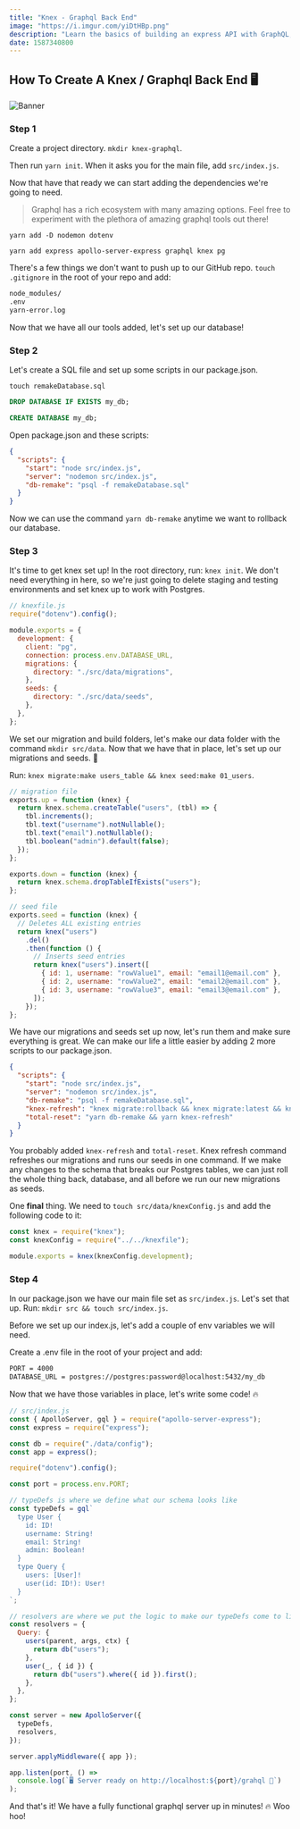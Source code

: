 ```yaml
---
title: "Knex - Graphql Back End"
image: "https://i.imgur.com/yiDtHBp.png"
description: "Learn the basics of building an express API with GraphQL, Postgres, and knex today!"
date: 1587340800
---
```


## How To Create A Knex / Graphql Back End 🖥

![Banner](https://i.imgur.com/yiDtHBp.png)

### Step 1

Create a project directory. `mkdir knex-graphql`.

Then run `yarn init`. When it asks you for the main file, add `src/index.js`.

Now that have that ready we can start adding the dependencies we're going to need.

> Graphql has a rich ecosystem with many amazing options. Feel free to experiment with the plethora of amazing graphql tools out there!

`yarn add -D nodemon dotenv`

`yarn add express apollo-server-express graphql knex pg`

There's a few things we don't want to push up to our GitHub repo. `touch .gitignore` in the root of your repo and add:

```bash
node_modules/
.env
yarn-error.log
```

Now that we have all our tools added, let's set up our database!

### Step 2

Let's create a SQL file and set up some scripts in our package.json.

`touch remakeDatabase.sql`

```sql
DROP DATABASE IF EXISTS my_db;

CREATE DATABASE my_db;
```

Open package.json and these scripts:

```json
{
  "scripts": {
    "start": "node src/index.js",
    "server": "nodemon src/index.js",
    "db-remake": "psql -f remakeDatabase.sql"
  }
}
```

Now we can use the command `yarn db-remake` anytime we want to rollback our database.

### Step 3

It's time to get knex set up! In the root directory, run: `knex init`. We don't need everything in here, so we're just going to delete staging and testing environments and set knex up to work with Postgres.

```javascript
// knexfile.js
require("dotenv").config();

module.exports = {
  development: {
    client: "pg",
    connection: process.env.DATABASE_URL,
    migrations: {
      directory: "./src/data/migrations",
    },
    seeds: {
      directory: "./src/data/seeds",
    },
  },
};
```

We set our migration and build folders, let's make our data folder with the command `mkdir src/data`. Now that we have that in place, let's set up our migrations and seeds. 🌱

Run: `knex migrate:make users_table && knex seed:make 01_users`.

```javascript
// migration file
exports.up = function (knex) {
  return knex.schema.createTable("users", (tbl) => {
    tbl.increments();
    tbl.text("username").notNullable();
    tbl.text("email").notNullable();
    tbl.boolean("admin").default(false);
  });
};

exports.down = function (knex) {
  return knex.schema.dropTableIfExists("users");
};
```

```javascript
// seed file
exports.seed = function (knex) {
  // Deletes ALL existing entries
  return knex("users")
    .del()
    .then(function () {
      // Inserts seed entries
      return knex("users").insert([
        { id: 1, username: "rowValue1", email: "email1@email.com" },
        { id: 2, username: "rowValue2", email: "email2@email.com" },
        { id: 3, username: "rowValue3", email: "email3@email.com" },
      ]);
    });
};
```

We have our migrations and seeds set up now, let's run them and make sure everything is great. We can make our life a little easier by adding 2 more scripts to our package.json.

```json
{
  "scripts": {
    "start": "node src/index.js",
    "server": "nodemon src/index.js",
    "db-remake": "psql -f remakeDatabase.sql",
    "knex-refresh": "knex migrate:rollback && knex migrate:latest && knex seed:run",
    "total-reset": "yarn db-remake && yarn knex-refresh"
  }
}
```

You probably added `knex-refresh` and `total-reset`. Knex refresh command refreshes our migrations and runs our seeds in one command. If we make any changes to the schema that breaks our Postgres tables, we can just roll the whole thing back, database, and all before we run our new migrations as seeds.

One **final** thing. We need to `touch src/data/knexConfig.js` and add the following code to it:

```javascript
const knex = require("knex");
const knexConfig = require("../../knexfile");

module.exports = knex(knexConfig.development);
```

### Step 4

In our package.json we have our main file set as `src/index.js`. Let's set that up. Run: `mkdir src && touch src/index.js`.

Before we set up our index.js, let's add a couple of env variables we will need.

Create a .env file in the root of your project and add:

```bash
PORT = 4000
DATABASE_URL = postgres://postgres:password@localhost:5432/my_db
```

Now that we have those variables in place, let's write some code! 🔥

```javascript
// src/index.js
const { ApolloServer, gql } = require("apollo-server-express");
const express = require("express");

const db = require("./data/config");
const app = express();

require("dotenv").config();

const port = process.env.PORT;

// typeDefs is where we define what our schema looks like
const typeDefs = gql`
  type User {
    id: ID!
    username: String!
    email: String!
    admin: Boolean!
  }
  type Query {
    users: [User]!
    user(id: ID!): User!
  }
`;

// resolvers are where we put the logic to make our typeDefs come to life
const resolvers = {
  Query: {
    users(parent, args, ctx) {
      return db("users");
    },
    user(_, { id }) {
      return db("users").where({ id }).first();
    },
  },
};

const server = new ApolloServer({
  typeDefs,
  resolvers,
});

server.applyMiddleware({ app });

app.listen(port, () =>
  console.log(`🖥 Server ready on http://localhost:${port}/grahql 🚀`)
);
```

And that's it! We have a fully functional graphql server up in minutes! 🔥 Woo hoo!

